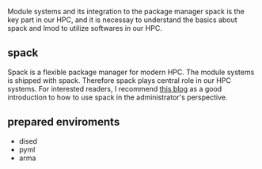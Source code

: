 Module systems and its integration to the package manager spack is the key part in our HPC, and it is necessay to understand the basics about spack and lmod to utilize softwares in our HPC. 

## spack

Spack is a flexible package manager for modern HPC. The module systems is shipped with spack. Therefore spack plays central role in our HPC systems. For interested readers, I recommend [this blog](https://re-ra.xyz/Spack-%E5%85%A5%E9%97%A8%E6%8C%87%E5%8D%97/) as a good introduction to how to use spack in the administrator's perspective.

## prepared enviroments

* dised
* pyml
* arma
